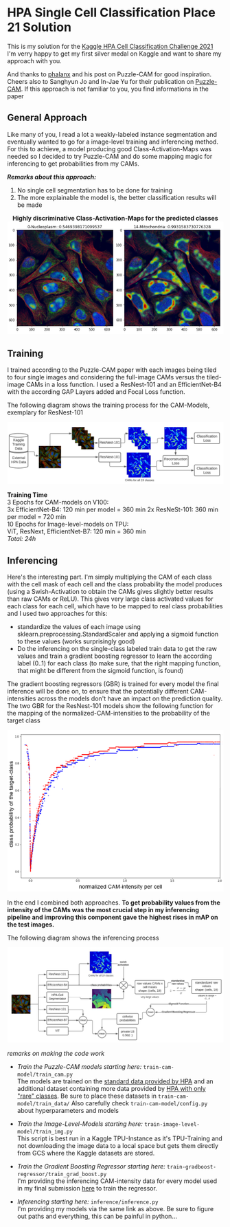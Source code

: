 # HPA Single Cell Classification Place 21 Solution

This is my solution for the  [Kaggle HPA Cell Classification Challenge 2021](https://www.kaggle.com/c/hpa-single-cell-image-classification/overview)  
I'm verry happy to get my first silver medal on Kaggle and want to share my approach with you.

And thanks to [phalanx](https://www.kaggle.com/c/hpa-single-cell-image-classification/discussion/217395) and his post on Puzzle-CAM for good inspiration.  
Cheers also to  Sanghyun Jo and In-Jae Yu for their publication on [Puzzle-CAM](https://arxiv.org/abs/2101.11253). 
If this approach is not familiar to you, you find informations in the paper

## General Approach
Like many of you, I read a lot a weakly-labeled instance segmentation and eventually wanted to go for a image-level training and inferencing method.
For this to achieve, a model producing good Class-Activation-Maps was needed so I decided to try Puzzle-CAM and do some mapping magic for inferencing to get 
probabilities from my CAMs.  

***Remarks about this approach:***
1. No single cell segmentation has to be done for training 
2. The more explainable the model is, the better classification results will be made


<p align="center">
  <b>Highly discriminative Class-Activation-Maps for the predicted classes</b>
  <img src="imgs/cams.PNG">
</p>


## Training
I trained according to the Puzzle-CAM paper with each images being tiled to four single images and considering the full-image CAMs versus the tiled-image CAMs in a loss function. 
I used a ResNest-101 and an EfficientNet-B4 with the according GAP Layers added and Focal Loss function.

The following diagram shows the training process for the CAM-Models, exemplary for ResNest-101
<p align="center">
  <img src="imgs/train.jpg">
</p>

**Training Time**   
3 Epochs for CAM-models on V100:  
3x EfficientNet-B4: 120 min per model = 360 min
2x ResNeSt-101: 360 min per model = 720 min  
10 Epochs for Image-level-models on TPU:  
ViT, ResNext, EfficientNet-B7: 120 min = 360 min  
*Total: 24h*


## Inferencing
Here's the interesting part. I'm simply multiplying the CAM of each class with the cell mask of each cell and the class probability the model produces (using a Swish-Activation to obtain the CAMs gives slightly better results than raw CAMs or ReLU). 
This gives very large class activated values for each class for each cell, which have to be mapped to real class probabilities and I used two approaches for this:  

- standardize the values of each image using sklearn.preprocessing.StandardScaler and applying a sigmoid function to these values (works surprisingly good)
- Do the inferencing on the single-class labeled train data to get the raw values and train a gradient boosting regressor to learn the according label (0..1) for each class 
(to make sure, that the right mapping function, that might be different from the sigmoid function, is found)

The gradient boosting regressors (GBR) is trained for every model the final inference will be done on, to ensure that the potentially different CAM-intensities across the models
don't have an impact on the prediction quality. The two GBR for the ResNest-101 models show the following function for the mapping of the normalized-CAM-intensities to the probability of the target class 
<p align="center">
<img src="imgs/gradboost2.PNG">
</p>

In the end I combined both approaches. **To get probability values from the intensity of the CAMs was the most crucial step in my inferencing pipeline and improving this component gave the highest rises in mAP on the test images.**

The following diagram shows the inferencing process
<p align="center">
  <img src="imgs/inf1.jpg">
</p>


*remarks on making the code work*
* *Train the Puzzle-CAM models starting here:* `train-cam-model/train_cam.py`  
The models are trained on the [standard data provided by HPA](https://www.kaggle.com/c/hpa-single-cell-image-classification/data) and an additional dataset
containing more data provided by [HPA with only "rare" classes](https://www.kaggle.com/alexanderriedel/hpa-public-768-excl-0-16). Be sure to place these datasets in `train-cam-model/train_data/`
Also carefully check `train-cam-model/config.py` about hyperparameters and models
* *Train the Image-Level-Models starting here:* `train-image-level-model/train_img.py`  
This script is best run in a Kaggle TPU-Instance as it's TPU-Training and not downloading the image data to a local space but gets them directly from GCS where the Kaggle datasets are stored.

* *Train the Gradient Boosting Regressor starting here:* `train-gradboost-regressor/train_grad_boost.py`  
I'm providing the inferencing CAM-intensity data for every model used in my final submission [here](https://drive.google.com/drive/folders/1BgTjyRnOWYiHnkiZg2MlxQYqWsdN4FeS?usp=sharing) to train the regressor.

* *Inferencing starting here:* `inference/inference.py`  
I'm providing my models via the same link as above. Be sure to figure out paths and everything, this can be painful in python...
